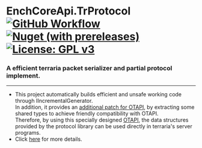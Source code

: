 **EnchCoreApi.TrProtocol** 
[![GitHub Workflow](https://img.shields.io/github/workflow/status/CedaryCat/EnchCoreApi.TrProtocol/CI?logo=GitHub)](https://github.com/CedaryCat/EnchCoreApi.TrProtocol/actions) 
[![Nuget (with prereleases)](https://img.shields.io/nuget/vpre/EnchCoreApi.TrProtocol?label=EnchCoreApi.TrProtocol)](https://www.nuget.org/packages/EnchCoreApi.TrProtocol) 
[![License: GPL v3](https://img.shields.io/badge/License-GPLv3-blue.svg)](https://www.gnu.org/licenses/gpl-3.0) 
===
### A efficient terraria packet serializer and partial protocol implement.
___
* This project automatically builds efficient and unsafe working code through IIncrementalGenerator.<br>
In addition, it provides an [additional patch for OTAPI](https://github.com/CedaryCat/EnchCoreApi.TrProtocol.OTAPI), by extracting some shared types to achieve friendly compatibility with OTAPI.<br>
Therefore, by using this specially designed [OTAPI](https://www.nuget.org/packages/EnchCoreApi.TrProtocol.OTAPI),
the data structures provided by the protocol library can be used directly in terraria's server programs.
* Click [here](https://github.com/CedaryCat/EnchCoreApi.TrProtocol) for more details.